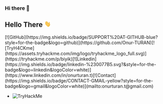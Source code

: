 ### Hi there 👋

<h2> Hello There <img src="https://raw.githubusercontent.com/ABSphreak/ABSphreak/master/gifs/Hi.gif" height="20px"></h2>[![GitHub](https://img.shields.io/badge/SUPPORT%20AT-GITHUB-blue?style=for-the-badge&logo=github)](https://github.com/Onur-TURAN)[![TryH4CKme](https://assets.tryhackme.com/img/logo/tryhackme_logo_full.svg)](https://tryhackme.com/p/biyik)[![Linkedin](https://img.shields.io/badge/linkedin-%230077B5.svg?&style=for-the-badge&logo=linkedin&logoColor=white)](https://www.linkedin.com/in/onurturan.t)[![Contact](https://img.shields.io/badge/CONTACT-GMAIL-yellow?style=for-the-badge&logo=gmail&logoColor=white)](mailto:onurturan.t@gmail.com)

- <img src="https://tryhackme-badges.s3.amazonaws.com/biyik.png" alt="TryHackMe">

<!--
**Onur-TURAN/Onur-TURAN** is a ✨ _special_ ✨ repository because its `README.md` (this file) appears on your GitHub profile.

Here are some ideas to get you started:

- 🔭 I’m currently working on ...
- 🌱 I’m currently learning ...
- 👯 I’m looking to collaborate on ...
- 🤔 I’m looking for help with ...
- 💬 Ask me about ...
- 📫 How to reach me: ...
- 😄 Pronouns: ...
- ⚡ Fun fact: ...
-->
